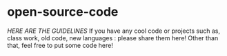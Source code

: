# open-source-code
*HERE ARE THE GUIDELINES*
If you have any cool code or projects such as, class work, old code, new languages : please share them here!
Other than that, feel free to put some code here!

